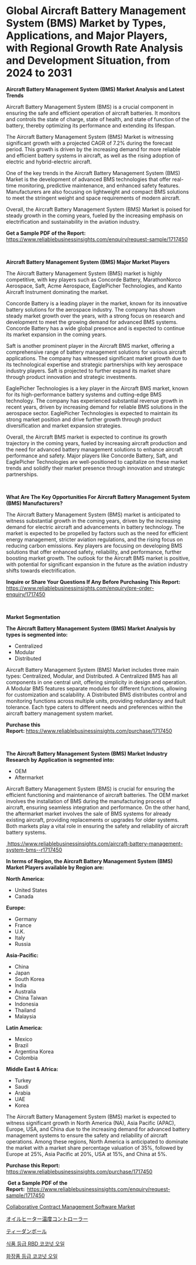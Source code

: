 <p><h1>Global Aircraft Battery Management System (BMS) Market by Types, Applications, and Major Players, with Regional Growth Rate Analysis and Development Situation, from 2024 to 2031</h1></p><p><strong>Aircraft Battery Management System (BMS) Market Analysis and Latest Trends</strong></p>
<p><p>Aircraft Battery Management System (BMS) is a crucial component in ensuring the safe and efficient operation of aircraft batteries. It monitors and controls the state of charge, state of health, and state of function of the battery, thereby optimizing its performance and extending its lifespan. </p><p>The Aircraft Battery Management System (BMS) Market is witnessing significant growth with a projected CAGR of 7.2% during the forecast period. This growth is driven by the increasing demand for more reliable and efficient battery systems in aircraft, as well as the rising adoption of electric and hybrid-electric aircraft. </p><p>One of the key trends in the Aircraft Battery Management System (BMS) Market is the development of advanced BMS technologies that offer real-time monitoring, predictive maintenance, and enhanced safety features. Manufacturers are also focusing on lightweight and compact BMS solutions to meet the stringent weight and space requirements of modern aircraft. </p><p>Overall, the Aircraft Battery Management System (BMS) Market is poised for steady growth in the coming years, fueled by the increasing emphasis on electrification and sustainability in the aviation industry.</p></p>
<p><strong>Get a Sample PDF of the Report:&nbsp;</strong> <a href="https://www.reliablebusinessinsights.com/enquiry/request-sample/1717450">https://www.reliablebusinessinsights.com/enquiry/request-sample/1717450</a></p>
<p>&nbsp;</p>
<p><strong>Aircraft Battery Management System (BMS) Major Market Players</strong></p>
<p><p>The Aircraft Battery Management System (BMS) market is highly competitive, with key players such as Concorde Battery, MarathonNorco Aerospace, Saft, Acme Aerospace, EaglePicher Technologies, and Kanto Aircraft Instrument dominating the market.</p><p>Concorde Battery is a leading player in the market, known for its innovative battery solutions for the aerospace industry. The company has shown steady market growth over the years, with a strong focus on research and development to meet the growing demand for advanced BMS systems. Concorde Battery has a wide global presence and is expected to continue its market expansion in the coming years.</p><p>Saft is another prominent player in the Aircraft BMS market, offering a comprehensive range of battery management solutions for various aircraft applications. The company has witnessed significant market growth due to its technological expertise and strategic partnerships with key aerospace industry players. Saft is projected to further expand its market share through product innovation and strategic investments.</p><p>EaglePicher Technologies is a key player in the Aircraft BMS market, known for its high-performance battery systems and cutting-edge BMS technology. The company has experienced substantial revenue growth in recent years, driven by increasing demand for reliable BMS solutions in the aerospace sector. EaglePicher Technologies is expected to maintain its strong market position and drive further growth through product diversification and market expansion strategies.</p><p>Overall, the Aircraft BMS market is expected to continue its growth trajectory in the coming years, fueled by increasing aircraft production and the need for advanced battery management solutions to enhance aircraft performance and safety. Major players like Concorde Battery, Saft, and EaglePicher Technologies are well-positioned to capitalize on these market trends and solidify their market presence through innovation and strategic partnerships.</p></p>
<p>&nbsp;</p>
<p><strong>What Are The Key Opportunities For Aircraft Battery Management System (BMS) Manufacturers?</strong></p>
<p><p>The Aircraft Battery Management System (BMS) market is anticipated to witness substantial growth in the coming years, driven by the increasing demand for electric aircraft and advancements in battery technology. The market is expected to be propelled by factors such as the need for efficient energy management, stricter aviation regulations, and the rising focus on reducing carbon emissions. Key players are focusing on developing BMS solutions that offer enhanced safety, reliability, and performance, further boosting market growth. The outlook for the Aircraft BMS market is positive, with potential for significant expansion in the future as the aviation industry shifts towards electrification.</p></p>
<p><strong>Inquire or Share Your Questions If Any Before Purchasing This Report:</strong> <a href="https://www.reliablebusinessinsights.com/enquiry/pre-order-enquiry/1717450">https://www.reliablebusinessinsights.com/enquiry/pre-order-enquiry/1717450</a></p>
<p>&nbsp;</p>
<p><strong>Market Segmentation</strong></p>
<p><strong>The Aircraft Battery Management System (BMS) Market Analysis by types is segmented into:</strong></p>
<p><ul><li>Centralized</li><li>Modular</li><li>Distributed</li></ul></p>
<p><p>Aircraft Battery Management System (BMS) Market includes three main types: Centralized, Modular, and Distributed. A Centralized BMS has all components in one central unit, offering simplicity in design and operation. A Modular BMS features separate modules for different functions, allowing for customization and scalability. A Distributed BMS distributes control and monitoring functions across multiple units, providing redundancy and fault tolerance. Each type caters to different needs and preferences within the aircraft battery management system market.</p></p>
<p><strong>Purchase this Report:&nbsp;</strong><a href="https://www.reliablebusinessinsights.com/purchase/1717450">https://www.reliablebusinessinsights.com/purchase/1717450</a></p>
<p>&nbsp;</p>
<p><strong>The Aircraft Battery Management System (BMS) Market Industry Research by Application is segmented into:</strong></p>
<p><ul><li>OEM</li><li>Aftermarket</li></ul></p>
<p><p>Aircraft Battery Management System (BMS) is crucial for ensuring the efficient functioning and maintenance of aircraft batteries. The OEM market involves the installation of BMS during the manufacturing process of aircraft, ensuring seamless integration and performance. On the other hand, the aftermarket market involves the sale of BMS systems for already existing aircraft, providing replacements or upgrades for older systems. Both markets play a vital role in ensuring the safety and reliability of aircraft battery systems.</p></p>
<p><a href="https://www.reliablebusinessinsights.com/aircraft-battery-management-system-bms--r1717450">&nbsp;https://www.reliablebusinessinsights.com/aircraft-battery-management-system-bms--r1717450</a></p>
<p><strong>In terms of Region, the Aircraft Battery Management System (BMS) Market Players available by Region are:</strong></p>
<p>
    <p> <strong> North America: </strong>
        <ul>
            <li>United States</li>
            <li>Canada</li>
        </ul>
        </p> 
    <p> <strong> Europe: </strong>
        <ul>
            <li>Germany</li>
            <li>France</li>
            <li>U.K.</li>
            <li>Italy</li>
            <li>Russia</li>
        </ul>
        </p> 
    <p> <strong> Asia-Pacific: </strong>
        <ul>
            <li>China</li>
            <li>Japan</li>
            <li>South Korea</li>
            <li>India</li>
            <li>Australia</li>
            <li>China Taiwan</li>
            <li>Indonesia</li>
            <li>Thailand</li>
            <li>Malaysia</li>
        </ul>
        </p> 
    <p> <strong> Latin America: </strong>
        <ul>
            <li>Mexico</li>
            <li>Brazil</li>
            <li>Argentina Korea</li>
            <li>Colombia</li>
        </ul>
        </p> 
    <p> <strong> Middle East & Africa: </strong>
        <ul>
            <li>Turkey</li>
            <li>Saudi</li>
            <li>Arabia</li>
            <li>UAE</li>
            <li>Korea</li>
        </ul>
    </p>
    </p>
<p><p>The Aircraft Battery Management System (BMS) market is expected to witness significant growth in North America (NA), Asia Pacific (APAC), Europe, USA, and China due to the increasing demand for advanced battery management systems to ensure the safety and reliability of aircraft operations. Among these regions, North America is anticipated to dominate the market with a market share percentage valuation of 35%, followed by Europe at 25%, Asia Pacific at 20%, USA at 15%, and China at 5%.</p></p>
<p><strong>Purchase this Report: </strong><a href="https://www.reliablebusinessinsights.com/purchase/1717450">https://www.reliablebusinessinsights.com/purchase/1717450</a></p>
<p>&nbsp;<strong>Get a Sample PDF of the Report:&nbsp;&nbsp;</strong><a href="https://www.reliablebusinessinsights.com/enquiry/request-sample/1717450">https://www.reliablebusinessinsights.com/enquiry/request-sample/1717450</a></p>
<p><strong></strong></p>
<p><p><a href="https://github.com/JuliaFadel1922/Market-Research-Report-List-1/blob/main/collaborative-contract-management-software-market.md">Collaborative Contract Management Software Market</a></p><p><a href="https://github.com/DemarcusKuhlman/Market-Research-Report-List-1/blob/main/9992807107613.md">オイルヒーター温度コントローラー</a></p><p><a href="https://github.com/lily-u-genius/Market-Research-Report-List-2/blob/main/3152428107612.md">ティーダンボール</a></p><p><a href="https://github.com/DavidCarter19662022/Market-Research-Report-List-1/blob/main/5128586101884.md">식품 등급 RBD 코코넛 오일</a></p><p><a href="https://github.com/bossladyaries0/Market-Research-Report-List-1/blob/main/7977236101883.md">화장품 등급 코코넛 오일</a></p></p>